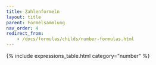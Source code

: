 ```yaml
---
title: Zahlenformeln
layout: title
parent: Formelsammlung
nav_order: 4
redirect_from:
    - /docs/formulas/childs/number-formulas.html
---
```


{% include expressions_table.html category="number" %}